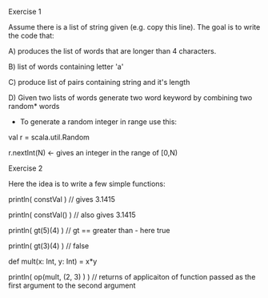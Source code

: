 Exercise 1

Assume there is a list of string given (e.g. copy this line). The goal is to write the code that:

A) produces the list of words that are longer than 4 characters.

B) list of words containing letter 'a'

C) produce list of pairs containing string and it's length

D) Given two lists of words generate two word keyword by combining two random* words



* To generate a random integer in range use this:

val r = scala.util.Random

r.nextInt(N) <- gives an integer in the range of [0,N)


Exercise 2

Here the idea is to write a few simple functions:

println( constVal ) // gives 3.1415

println( constVal() ) // also gives 3.1415

println( gt(5)(4) ) // gt == greater than - here true

println( gt(3)(4) ) // false

def mult(x: Int, y: Int) = x*y

println( op(mult, (2, 3) ) ) // returns of applicaiton of function passed as the first argument to the second argument